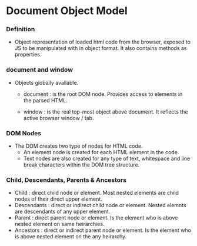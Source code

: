 # Document Object Model

### Definition

- Object representation of loaded html code from the browser, exposed to JS to be manipulated with in object format. It also contains methods as properties.

### document and window

- Objects globally available.

  - document : is the root DOM node. Provides access to elements in the parsed HTML.

  - window : is the real top-most object above document. It reflects the active browser window / tab.

### DOM Nodes

- The DOM creates two type of nodes for HTML code.
  - An element node is created for each HTML element in the code.
  - Text nodes are also created for any type of text, whitespace and line break characters within the DOM tree structure.

### Child, Descendants, Parents & Ancestors

- Child : direct child node or element. Most nested elements are child nodes of their direct upper element.
- Descendants : direct or indirect child node or element. Nested elemnts are descendants of any upper element.
- Parent : direct parent node or element. Is the element who is above nested element on same heirarchies.
- Ancestors : direct or indirect parent node or element. Is the element who is above nested element on the any heirarchy.
